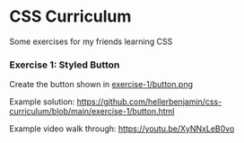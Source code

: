 # CSS Curriculum

Some exercises for my friends learning CSS

### Exercise 1: Styled Button
Create the button shown in [exercise-1/button.png](https://github.com/hellerbenjamin/css-curriculum/blob/main/exercise-1/button.png)

Example solution: https://github.com/hellerbenjamin/css-curriculum/blob/main/exercise-1/button.html

Example video walk through: https://youtu.be/XyNNxLeB0vo
